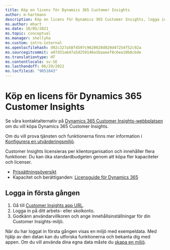 ```yaml
---
title: Köp en licens för Dynamics 365 Customer Insights
author: m-hartmann
description: Köp en licens för Dynamics 365 Customer Insights, logga in och bekanta dig med appen.
ms.author: mhart
ms.date: 10/05/2021
ms.topic: conceptual
ms.manager: shellyha
ms.custom: intro-internal
ms.openlocfilehash: d92c327a58f4597c9620920d029d47254f52c92a
ms.sourcegitcommit: a97d31a647a5d259140a1baaeef8c6ea10b8cbde
ms.translationtype: HT
ms.contentlocale: sv-SE
ms.lasthandoff: 06/29/2022
ms.locfileid: "9051843"
---
```

# <a name="purchase-a-license-of-dynamics-365-customer-insights"></a>Köp en licens för Dynamics 365 Customer Insights

Se våra kontaktalternativ på [Dynamics 365 Customer Insights-webbplatsen](https://dynamics.microsoft.com/ai/customer-insights/) om du vill köpa Dynamics 365 Customer Insights.

Om du vill prova tjänsten och funktionerna finns mer information i [Konfigurera en utvärderingsmiljö](trial-signup.md).

Customer Insights licensieras per klientorganisation och innehåller flera funktioner. Du kan öka standardbudgeten genom att köpa fler kapaciteter och licenser.
- [Prissättningsöversikt](https://dynamics.microsoft.com/ai/customer-insights/pricing/)
- Kapacitet och berättiganden: [Licensguide för Dynamics 365](https://go.microsoft.com/fwlink/?LinkId=866544)

## <a name="sign-in-for-the-first-time"></a>Logga in första gången

1. Gå till [Customer Insights app URL](https://home.ci.ai.dynamics.com).
1. Logga in på ditt arbets- eller skolkonto.
1. Godkänn användarvillkoren och ange innehållsinställningar för din Customer Insights-miljö.

När du har loggat in första gången visas en miljö med exempeldata. Med hjälp av den datan kan du utforska funktionerna och bekanta dig med appen. Om du vill använda dina egna data måste du [skapa en miljö](create-environment.md).
